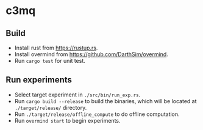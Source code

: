# c3mq

## Build
* Install rust from <https://rustup.rs>.
* Install overmind from <https://github.com/DarthSim/overmind>.
* Run `cargo test` for unit test.


## Run experiments
* Select target experiment in `./src/bin/run_exp.rs`.
* Run `cargo build --release` to build the binaries, which will be located at `./target/release/` directory.
* Run `./target/release/offline_compute` to do offline computation.
* Run `overmind start` to begin experiments.




